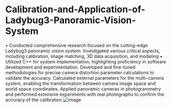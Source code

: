 # Calibration-and-Application-of-Ladybug3-Panoramic-Vision-System

•	Conducted comprehensive research focused on the cutting-edge Ladybug3 panoramic vision system. Investigated various critical aspects, including calibration, image matching, 3D data acquisition, and modeling
•	Utilized C++ for system implementation, highlighting proficiency in software development and experimentation. Developed and fine-tuned methodologies for precise camera distortion parameter calculations to validate the accuracy. Calculated external parameters for the multi-camera system, enabling the transformation between camera image space and world space coordinates. Applied panoramic cameras in photogrammetry and performed extensive experiments with real photographs to confirm the accuracy of the calibration
![image](https://github.com/majiangqin/Calibration-and-Application-of-Ladybug3-Panoramic-Vision-System/assets/114206263/d3e9f860-4d4d-4238-9920-4d635cfe896c)
